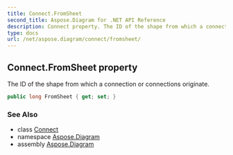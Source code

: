 ```yaml
---
title: Connect.FromSheet
second_title: Aspose.Diagram for .NET API Reference
description: Connect property. The ID of the shape from which a connection or connections originate
type: docs
url: /net/aspose.diagram/connect/fromsheet/
---
```

## Connect.FromSheet property

The ID of the shape from which a connection or connections originate.

```csharp
public long FromSheet { get; set; }
```

### See Also

* class [Connect](../)
* namespace [Aspose.Diagram](../../connect/)
* assembly [Aspose.Diagram](../../../)


